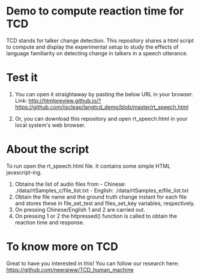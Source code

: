 # Demo to compute reaction time for TCD
TCD stands for talker change detection. This repository shares a html script to compute and display the experimental setup to study the effects of language familiarity on detecting change in talkers in a speech utterance.

# Test it
1. You can open it straightaway by pasting the below URL in your browser.
Link: http://htmlpreview.github.io/?https://github.com/iiscleap/langtcd_demo/blob/master/rt_speech.html

2. Or, you can download this repository and open rt_speech.html in your local system's web browser.
 

# About the script
To run open the rt_speech.html file.
It contains some simple HTML javascript-ing.
1. Obtains the list of audio files from - Chinese: ./data/rtSamples_c/file_list.txt - English: ./data/rtSamples_e/file_list.txt
2. Obtain the file name and the ground truth change instant for each file and stores these in file_set_test and files_set_key variables, respectively.
3. On pressing Chinese/English 1 and 2 are carried out.
4. On pressing 1 or 2 the hitpressed() function is called to obtain the reaction time and response.


# To know more on TCD
Great to have you interested in this! You can follow our research here:
https://github.com/neerajww/TCD_human_machine
